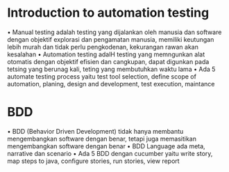 # Introduction to automation testing
•	Manual testing adalah testing yang dijalankan oleh manusia dan software dengan objektif explorasi dan pengamatan manusia, memiliki keutungan lebih murah dan tidak perlu pengkodenan, kekurangan rawan akan kesalahan
•	Automation testing adalH testing yang memngunkan alat otomatis dengan objektif efisien dan cangkupan, dapat digunkan pada tetsing yang berunag kali, teting yang membutuhkan waktu lama
•	Ada 5 automate testing process yaitu test tool selection, define scope of automation, planing, design and development, test execution, maintance

# BDD
•	BDD (Behavior Driven Development) tidak hanya membantu mengembangkan software dengan benar, tetapi juga memasitikan mengembangkan software dengan benar
•	BDD Language ada meta, narrative dan scenario
•	Ada 5 BDD dengan cucumber yaitu write story, map steps to java, configure stories, run stories, view report
